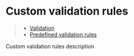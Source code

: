 # Custom validation rules

> * [Validation](/model-definitions/validation)
> * [Predefined validation rules](predefined)

Custom validation rules description
